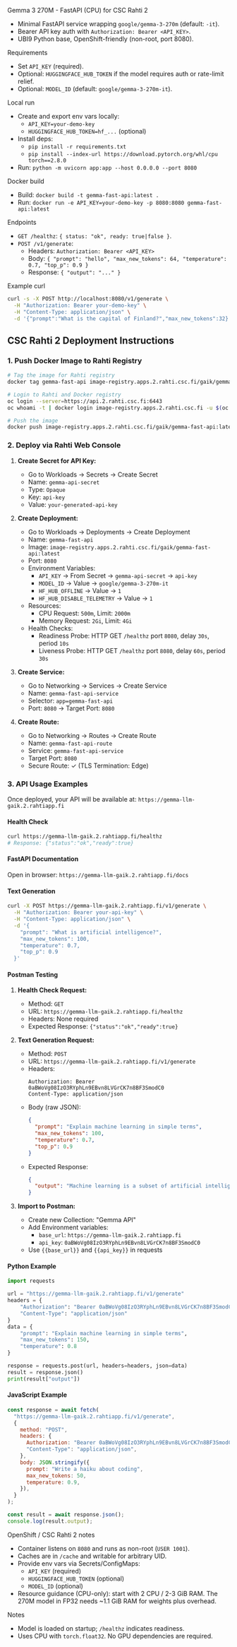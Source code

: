 Gemma 3 270M - FastAPI (CPU) for CSC Rahti 2

- Minimal FastAPI service wrapping `google/gemma-3-270m` (default: `-it`).
- Bearer API key auth with `Authorization: Bearer <API_KEY>`.
- UBI9 Python base, OpenShift-friendly (non-root, port 8080).

Requirements

- Set `API_KEY` (required).
- Optional: `HUGGINGFACE_HUB_TOKEN` if the model requires auth or rate-limit relief.
- Optional: `MODEL_ID` (default: `google/gemma-3-270m-it`).

Local run

- Create and export env vars locally:
  - `API_KEY=your-demo-key`
  - `HUGGINGFACE_HUB_TOKEN=hf_...` (optional)
- Install deps:
  - `pip install -r requirements.txt`
  - `pip install --index-url https://download.pytorch.org/whl/cpu torch==2.8.0`
- Run: `python -m uvicorn app:app --host 0.0.0.0 --port 8080`

Docker build

- Build: `docker build -t gemma-fast-api:latest .`
- Run: `docker run -e API_KEY=your-demo-key -p 8080:8080 gemma-fast-api:latest`

Endpoints

- `GET /healthz`: `{ status: "ok", ready: true|false }`.
- `POST /v1/generate`:
  - Headers: `Authorization: Bearer <API_KEY>`
  - Body: `{ "prompt": "hello", "max_new_tokens": 64, "temperature": 0.7, "top_p": 0.9 }`
  - Response: `{ "output": "..." }`

Example curl

```bash
curl -s -X POST http://localhost:8080/v1/generate \
  -H "Authorization: Bearer your-demo-key" \
  -H "Content-Type: application/json" \
  -d '{"prompt":"What is the capital of Finland?","max_new_tokens":32}'
```

## CSC Rahti 2 Deployment Instructions

### 1. Push Docker Image to Rahti Registry

```bash
# Tag the image for Rahti registry
docker tag gemma-fast-api image-registry.apps.2.rahti.csc.fi/gaik/gemma-fast-api:latest

# Login to Rahti and Docker registry
oc login --server=https://api.2.rahti.csc.fi:6443
oc whoami -t | docker login image-registry.apps.2.rahti.csc.fi -u $(oc whoami) --password-stdin

# Push the image
docker push image-registry.apps.2.rahti.csc.fi/gaik/gemma-fast-api:latest
```

### 2. Deploy via Rahti Web Console

1. **Create Secret for API Key:**

   - Go to Workloads → Secrets → Create Secret
   - Name: `gemma-api-secret`
   - Type: `Opaque`
   - Key: `api-key`
   - Value: `your-generated-api-key`

2. **Create Deployment:**

   - Go to Workloads → Deployments → Create Deployment
   - Name: `gemma-fast-api`
   - Image: `image-registry.apps.2.rahti.csc.fi/gaik/gemma-fast-api:latest`
   - Port: `8080`
   - Environment Variables:
     - `API_KEY` → From Secret → `gemma-api-secret` → `api-key`
     - `MODEL_ID` → Value → `google/gemma-3-270m-it`
     - `HF_HUB_OFFLINE` → Value → `1`
     - `HF_HUB_DISABLE_TELEMETRY` → Value → `1`
   - Resources:
     - CPU Request: `500m`, Limit: `2000m`
     - Memory Request: `2Gi`, Limit: `4Gi`
   - Health Checks:
     - Readiness Probe: HTTP GET `/healthz` port `8080`, delay `30s`, period `10s`
     - Liveness Probe: HTTP GET `/healthz` port `8080`, delay `60s`, period `30s`

3. **Create Service:**

   - Go to Networking → Services → Create Service
   - Name: `gemma-fast-api-service`
   - Selector: `app=gemma-fast-api`
   - Port: `8080` → Target Port: `8080`

4. **Create Route:**
   - Go to Networking → Routes → Create Route
   - Name: `gemma-fast-api-route`
   - Service: `gemma-fast-api-service`
   - Target Port: `8080`
   - Secure Route: ✓ (TLS Termination: Edge)

### 3. API Usage Examples

Once deployed, your API will be available at: `https://gemma-llm-gaik.2.rahtiapp.fi`

#### Health Check

```bash
curl https://gemma-llm-gaik.2.rahtiapp.fi/healthz
# Response: {"status":"ok","ready":true}
```

#### FastAPI Documentation

Open in browser: `https://gemma-llm-gaik.2.rahtiapp.fi/docs`

#### Text Generation

```bash
curl -X POST https://gemma-llm-gaik.2.rahtiapp.fi/v1/generate \
  -H "Authorization: Bearer your-api-key" \
  -H "Content-Type: application/json" \
  -d '{
    "prompt": "What is artificial intelligence?",
    "max_new_tokens": 100,
    "temperature": 0.7,
    "top_p": 0.9
  }'
```

#### Postman Testing

1. **Health Check Request:**
   - Method: `GET`
   - URL: `https://gemma-llm-gaik.2.rahtiapp.fi/healthz`
   - Headers: None required
   - Expected Response: `{"status":"ok","ready":true}`

2. **Text Generation Request:**
   - Method: `POST`
   - URL: `https://gemma-llm-gaik.2.rahtiapp.fi/v1/generate`
   - Headers:
     ```
     Authorization: Bearer 0aBWoVg08IzO3RYphLn9EBvn8LVGrCK7n8BF3SmodC0
     Content-Type: application/json
     ```
   - Body (raw JSON):
     ```json
     {
       "prompt": "Explain machine learning in simple terms",
       "max_new_tokens": 100,
       "temperature": 0.7,
       "top_p": 0.9
     }
     ```
   - Expected Response:
     ```json
     {
       "output": "Machine learning is a subset of artificial intelligence..."
     }
     ```

3. **Import to Postman:**
   - Create new Collection: "Gemma API"
   - Add Environment variables:
     - `base_url`: `https://gemma-llm-gaik.2.rahtiapp.fi`
     - `api_key`: `0aBWoVg08IzO3RYphLn9EBvn8LVGrCK7n8BF3SmodC0`
   - Use `{{base_url}}` and `{{api_key}}` in requests

#### Python Example

```python
import requests

url = "https://gemma-llm-gaik.2.rahtiapp.fi/v1/generate"
headers = {
    "Authorization": "Bearer 0aBWoVg08IzO3RYphLn9EBvn8LVGrCK7n8BF3SmodC0",
    "Content-Type": "application/json"
}
data = {
    "prompt": "Explain machine learning in simple terms",
    "max_new_tokens": 150,
    "temperature": 0.8
}

response = requests.post(url, headers=headers, json=data)
result = response.json()
print(result["output"])
```

#### JavaScript Example

```javascript
const response = await fetch(
  "https://gemma-llm-gaik.2.rahtiapp.fi/v1/generate",
  {
    method: "POST",
    headers: {
      Authorization: "Bearer 0aBWoVg08IzO3RYphLn9EBvn8LVGrCK7n8BF3SmodC0",
      "Content-Type": "application/json",
    },
    body: JSON.stringify({
      prompt: "Write a haiku about coding",
      max_new_tokens: 50,
      temperature: 0.9,
    }),
  }
);

const result = await response.json();
console.log(result.output);
```

OpenShift / CSC Rahti 2 notes

- Container listens on `8080` and runs as non-root (`USER 1001`).
- Caches are in `/cache` and writable for arbitrary UID.
- Provide env vars via Secrets/ConfigMaps:
  - `API_KEY` (required)
  - `HUGGINGFACE_HUB_TOKEN` (optional)
  - `MODEL_ID` (optional)
- Resource guidance (CPU-only): start with 2 CPU / 2-3 GiB RAM. The 270M model in FP32 needs ~1.1 GiB RAM for weights plus overhead.

Notes

- Model is loaded on startup; `/healthz` indicates readiness.
- Uses CPU with `torch.float32`. No GPU dependencies are required.
